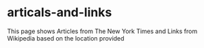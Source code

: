 # articals-and-links
This page shows Articles from The New York Times and Links from Wikipedia based on the location provided
